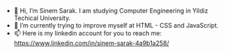 - 👋 Hi, I’m Sinem Sarak. I am studying Computer Engineering in Yildiz Techical University.
- 🌱 I’m currently trying to improve myself at HTML - CSS and JavaScript.
- 📫 Here is my linkedin account for you to reach me: https://www.linkedin.com/in/sinem-sarak-4a9b1a258/

<!---
sinemsarak/sinemsarak is a ✨ special ✨ repository because its `README.md` (this file) appears on your GitHub profile.
You can click the Preview link to take a look at your changes.
--->

